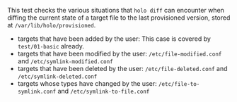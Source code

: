 This test checks the various situations that `holo diff` can encounter when
diffing the current state of a target file to the last provisioned version,
stored at `/var/lib/holo/provisioned`.

* targets that have been added by the user: This case is covered by
  `test/01-basic` already.
* targets that have been modified by the user: `/etc/file-modified.conf` and
  `/etc/symlink-modified.conf`
* targets that have been deleted by the user: `/etc/file-deleted.conf` and
  `/etc/symlink-deleted.conf`
* targets whose types have changed by the user: `/etc/file-to-symlink.conf` and
  `/etc/symlink-to-file.conf`
